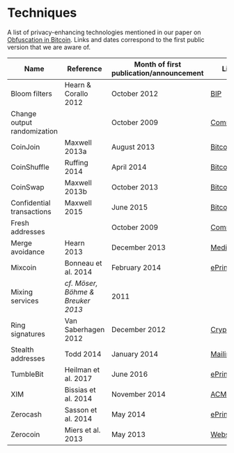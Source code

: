 # Techniques

A list of privacy-enhancing technologies mentioned in our paper on [Obfuscation in Bitcoin](https://arxiv.org/pdf/1706.05432.pdf).
Links and dates correspond to the first public version that we are aware of.

| Name  | Reference  | Month of first publication/announcement | Link  |
|---|---|---|---|
| Bloom filters | Hearn & Corallo 2012 | October 2012 | [BIP](https://github.com/bitcoin/bips/blob/master/bip-0037.mediawiki) |
| Change output randomization |  | October 2009 | [Commit](https://github.com/bitcoin/bitcoin/commit/99cef996c788755af95a0a614d7154a30928d4b9) |
| CoinJoin | Maxwell 2013a  | August 2013 | [Bitcointalk](https://bitcointalk.org/index.php?topic=279249.msg2983902#msg2983902) |
| CoinShuffle | Ruffing 2014 | April 2014 | [Bitcointalk](https://bitcointalk.org/index.php?topic=567625.msg6183921#msg6183921) |
| CoinSwap | Maxwell 2013b  | October 2013 | [Bitcointalk](https://bitcointalk.org/index.php?topic=321228.msg3440187#msg3440187) |
| Confidential transactions | Maxwell 2015 | June 2015 | [Bitcointalk](https://bitcointalk.org/index.php?topic=1085273.msg11572844#msg11572844) |
| Fresh addresses |  | October 2009 | [Commit](https://github.com/bitcoin/bitcoin/commit/99cef996c788755af95a0a614d7154a30928d4b9) |
| Merge avoidance | Hearn 2013 | December 2013 | [Medium](https://medium.com/@octskyward/merge-avoidance-7f95a386692f) |
| Mixcoin | Bonneau et al. 2014 | February 2014 | [ePrint](https://eprint.iacr.org/2014/077) |
| Mixing services  | *cf. Möser, Böhme & Breuker 2013* | 2011 |  |
| Ring signatures | Van Saberhagen 2012 | December 2012 | [Cryptonote](https://cryptonote.org/whitepaper_v1.pdf) |
| Stealth addresses | Todd 2014 | January 2014 | [Mailinglist](https://lists.linuxfoundation.org/pipermail/bitcoin-dev/2014-January/004020.html) |
| TumbleBit | Heilman et al. 2017 | June 2016 | [ePrint](https://eprint.iacr.org/2016/575) |
| XIM | Bissias et al. 2014 | November 2014 | [ACM](https://dl.acm.org/citation.cfm?id=2665955) |
| Zerocash | Sasson et al. 2014 | May 2014 | [ePrint](https://eprint.iacr.org/2014/349) |
| Zerocoin | Miers et al. 2013 | May 2013 | [Website](http://zerocoin.org/talks_and_press) |
